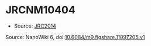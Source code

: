 <a name="material" />

# JRCNM10404
<script type="application/ld+json">
  {
    "@context": "https://schema.org/",
    "@type": "ChemicalSubstance",
    "@id": "https://egonw.github.io/nanowiki/nanowiki387.html#material",
    "http://purl.org/dc/terms/conformsTo":
      {
        "@type": "CreativeWork",
        "@id": "https://bioschemas.org/profiles/ChemicalSubstance/0.4-RELEASE/"
      },
    "identfier": "387",
    "name": "JRCNM10404",
    "url": "https://egonw.github.io/nanowiki/nanowiki387.html#material",
    "sameAs": "http://127.0.0.1/mediawiki/index.php/Special:URIResolver/JRCNM10404"
  }
</script>


* Source: [JRC2014](articleJRC2014.md)


Source: NanoWiki 6, doi:[10.6084/m9.figshare.11897205.v1](https://doi.org/10.6084/m9.figshare.11897205.v1)
